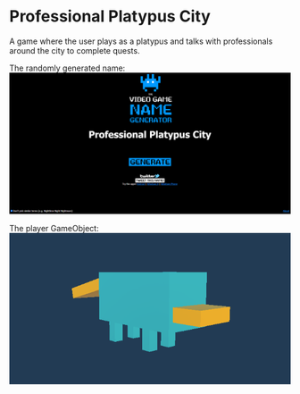 # Professional Platypus City

A game where the user plays as a platypus and talks with professionals around the city to complete quests. 

The randomly generated name:  
![Generated Name Image](https://github.com/rhysstever/ProfessionalPlatypusCity/blob/main/Assets/Images/generatedName.PNG)

The player GameObject:  
![Platypus Object Image](https://github.com/rhysstever/ProfessionalPlatypusCity/blob/main/Assets/Images/platypus.PNG)
